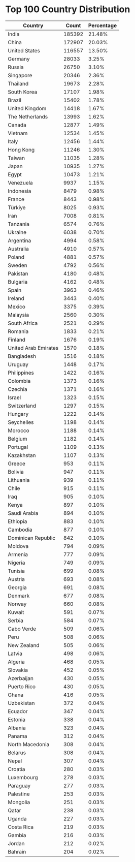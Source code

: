 # Top 100 Country Distribution
| Country | Count | Percentage |
|----|----|----|
| India | 185392 | 21.48% |
| China | 172907 | 20.03% |
| United States | 116557 | 13.50% |
| Germany | 28033 | 3.25% |
| Russia | 26750 | 3.10% |
| Singapore | 20346 | 2.36% |
| Thailand | 19673 | 2.28% |
| South Korea | 17107 | 1.98% |
| Brazil | 15402 | 1.78% |
| United Kingdom | 14418 | 1.67% |
| The Netherlands | 13993 | 1.62% |
| Canada | 12877 | 1.49% |
| Vietnam | 12534 | 1.45% |
| Italy | 12456 | 1.44% |
| Hong Kong | 11246 | 1.30% |
| Taiwan | 11035 | 1.28% |
| Japan | 10935 | 1.27% |
| Egypt | 10473 | 1.21% |
| Venezuela | 9937 | 1.15% |
| Indonesia | 8479 | 0.98% |
| France | 8443 | 0.98% |
| Türkiye | 8025 | 0.93% |
| Iran | 7008 | 0.81% |
| Tanzania | 6574 | 0.76% |
| Ukraine | 6038 | 0.70% |
| Argentina | 4994 | 0.58% |
| Australia | 4910 | 0.57% |
| Poland | 4881 | 0.57% |
| Sweden | 4792 | 0.56% |
| Pakistan | 4180 | 0.48% |
| Bulgaria | 4162 | 0.48% |
| Spain | 3963 | 0.46% |
| Ireland | 3443 | 0.40% |
| Mexico | 3375 | 0.39% |
| Malaysia | 2560 | 0.30% |
| South Africa | 2521 | 0.29% |
| Romania | 1833 | 0.21% |
| Finland | 1676 | 0.19% |
| United Arab Emirates | 1570 | 0.18% |
| Bangladesh | 1516 | 0.18% |
| Uruguay | 1448 | 0.17% |
| Philippines | 1422 | 0.16% |
| Colombia | 1373 | 0.16% |
| Czechia | 1371 | 0.16% |
| Israel | 1323 | 0.15% |
| Switzerland | 1297 | 0.15% |
| Hungary | 1222 | 0.14% |
| Seychelles | 1198 | 0.14% |
| Morocco | 1188 | 0.14% |
| Belgium | 1182 | 0.14% |
| Portugal | 1109 | 0.13% |
| Kazakhstan | 1107 | 0.13% |
| Greece | 953 | 0.11% |
| Bolivia | 947 | 0.11% |
| Lithuania | 939 | 0.11% |
| Chile | 915 | 0.11% |
| Iraq | 905 | 0.10% |
| Kenya | 897 | 0.10% |
| Saudi Arabia | 894 | 0.10% |
| Ethiopia | 883 | 0.10% |
| Cambodia | 877 | 0.10% |
| Dominican Republic | 842 | 0.10% |
| Moldova | 794 | 0.09% |
| Armenia | 777 | 0.09% |
| Nigeria | 749 | 0.09% |
| Tunisia | 699 | 0.08% |
| Austria | 693 | 0.08% |
| Georgia | 691 | 0.08% |
| Denmark | 677 | 0.08% |
| Norway | 660 | 0.08% |
| Kuwait | 591 | 0.07% |
| Serbia | 584 | 0.07% |
| Cabo Verde | 509 | 0.06% |
| Peru | 508 | 0.06% |
| New Zealand | 505 | 0.06% |
| Latvia | 498 | 0.06% |
| Algeria | 468 | 0.05% |
| Slovakia | 452 | 0.05% |
| Azerbaijan | 430 | 0.05% |
| Puerto Rico | 430 | 0.05% |
| Ghana | 416 | 0.05% |
| Uzbekistan | 372 | 0.04% |
| Ecuador | 347 | 0.04% |
| Estonia | 338 | 0.04% |
| Albania | 323 | 0.04% |
| Panama | 312 | 0.04% |
| North Macedonia | 308 | 0.04% |
| Belarus | 308 | 0.04% |
| Nepal | 307 | 0.04% |
| Croatia | 280 | 0.03% |
| Luxembourg | 278 | 0.03% |
| Paraguay | 277 | 0.03% |
| Palestine | 253 | 0.03% |
| Mongolia | 251 | 0.03% |
| Qatar | 238 | 0.03% |
| Uganda | 227 | 0.03% |
| Costa Rica | 219 | 0.03% |
| Gambia | 216 | 0.03% |
| Jordan | 212 | 0.02% |
| Bahrain | 204 | 0.02% |
